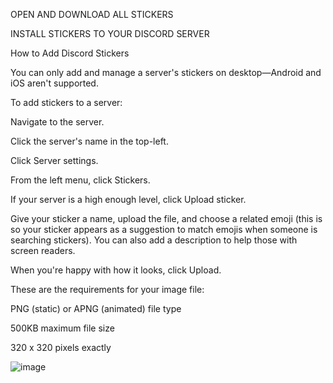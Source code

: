 OPEN AND DOWNLOAD ALL STICKERS 

INSTALL STICKERS TO YOUR DISCORD SERVER

How to Add Discord Stickers

You can only add and manage a server's stickers on desktop—Android and iOS aren't supported.

To add stickers to a server:

Navigate to the server.

Click the server's name in the top-left.

Click Server settings.

From the left menu, click Stickers.

If your server is a high enough level, click Upload sticker.

Give your sticker a name, upload the file, and choose a related emoji (this is so your sticker appears as a suggestion to match emojis when someone is searching stickers). You can also add a description to help those with screen readers.

When you're happy with how it looks, click Upload.

These are the requirements for your image file:

PNG (static) or APNG (animated) file type

500KB maximum file size

320 x 320 pixels exactly

![image](https://user-images.githubusercontent.com/36136421/176514249-8b1ded31-37c1-4972-9861-5e30fe53a0d0.png)
